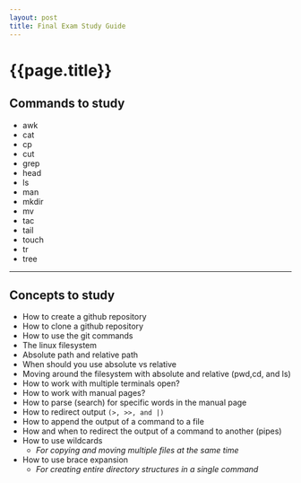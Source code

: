 ```yaml
---
layout: post
title: Final Exam Study Guide
---
```

# {{page.title}}


## Commands to study

* awk
* cat 
* cp
* cut
* grep
* head
* ls
* man
* mkdir
* mv
* tac
* tail
* touch
* tr
* tree

<hr>

## Concepts to study

* How to create a github repository
* How to clone a github repository
* How to use the git commands
* The linux filesystem
* Absolute path and relative path
* When should you use absolute vs relative
* Moving around the filesystem with absolute and relative (pwd,cd, and ls)
* How to work with multiple terminals open?
* How to work with manual pages?
* How to parse (search) for specific words in the manual page
* How to redirect output `(>, >>, and |) `
* How to append the output of a command to a file
* How and when to redirect the output of a command to another (pipes)
* How to use wildcards
    - *For copying and moving multiple files at the same time*
* How to use brace expansion
    - *For creating entire directory structures in a single command*
